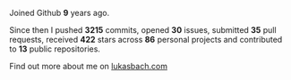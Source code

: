 Joined Github **9** years ago.

Since then I pushed **3215** commits, opened **30** issues, submitted **35** pull requests, received **422** stars across **86** personal projects and contributed to **13** public repositories.

Find out more about me on [lukasbach.com](https://lukasbach.com)
